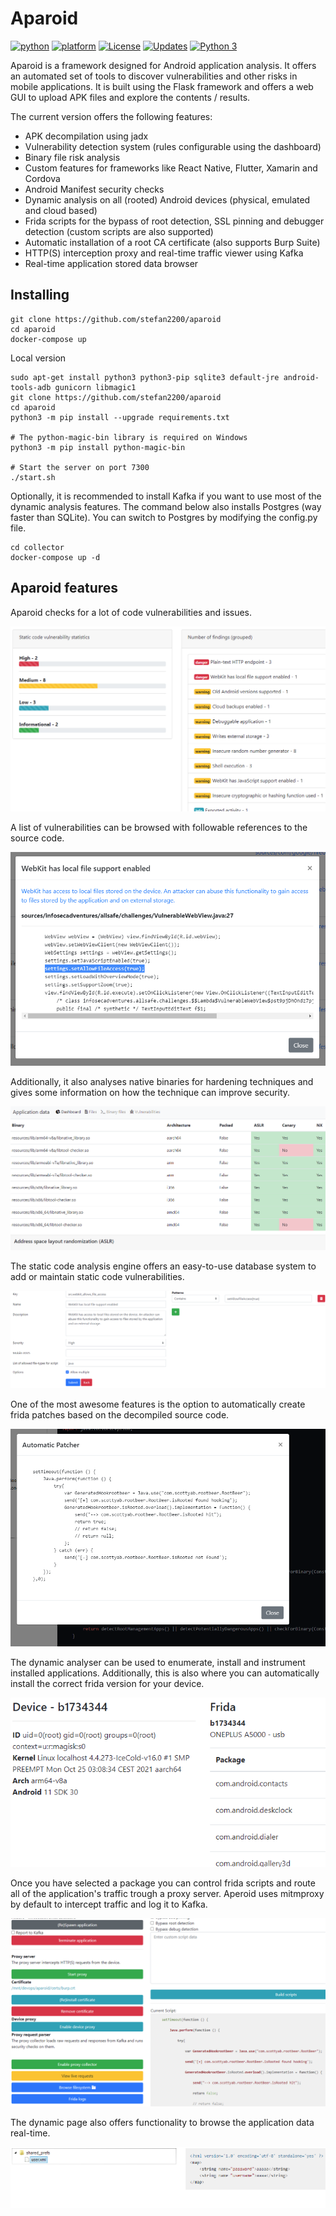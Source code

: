 # Aparoid

[![python](https://img.shields.io/badge/python-3.7+-blue.svg?logo=python&labelColor=yellow)](https://www.python.org/downloads/)
[![platform](https://img.shields.io/badge/platform-osx%2Flinux%2Fwindows-green.svg)](https://github.com/stefan2200/aparoid/)
[![License](https://img.shields.io/:license-GPL--3.0-blue.svg)](https://www.gnu.org/licenses/gpl-3.0.html)
[![Updates](https://pyup.io/repos/github/stefan2200/aparoid/shield.svg)](https://pyup.io/repos/github/stefan2200/aparoid/)
[![Python 3](https://pyup.io/repos/github/stefan2200/aparoid/python-3-shield.svg)](https://pyup.io/repos/github/stefan2200/aparoid/)

Aparoid is a framework designed for Android application analysis. It offers an automated set of tools to discover vulnerabilities and other risks in mobile applications.
It is built using the Flask framework and offers a web GUI to upload APK files and explore the contents / results.

The current version offers the following features:

- APK decompilation using jadx
- Vulnerability detection system (rules configurable using the dashboard)
- Binary file risk analysis
- Custom features for frameworks like React Native, Flutter, Xamarin and Cordova
- Android Manifest security checks
- Dynamic analysis on all (rooted) Android devices (physical, emulated and cloud based)
- Frida scripts for the bypass of root detection, SSL pinning and debugger detection (custom scripts are also supported)
- Automatic installation of a root CA certificate (also supports Burp Suite)
- HTTP(S) interception proxy and real-time traffic viewer using Kafka
- Real-time application stored data browser

## Installing
```shell
git clone https://github.com/stefan2200/aparoid
cd aparoid
docker-compose up
```

Local version

```shell
sudo apt-get install python3 python3-pip sqlite3 default-jre android-tools-adb gunicorn libmagic1
git clone https://github.com/stefan2200/aparoid
cd aparoid
python3 -m pip install --upgrade requirements.txt

# The python-magic-bin library is required on Windows
python3 -m pip install python-magic-bin

# Start the server on port 7300
./start.sh
```

Optionally, it is recommended to install Kafka if you want to use most of the dynamic analysis features.
The command below also installs Postgres (way faster than SQLite). You can switch to Postgres by modifying the config.py file.
```shell
cd collector
docker-compose up -d
```

## Aparoid features

Aparoid checks for a lot of code vulnerabilities and issues.

![Static code results](images/statics.png)

A list of vulnerabilities can be browsed with followable references to the source code.

![Static code vuln](images/codevuln.png)

Additionally, it also analyses native binaries for hardening techniques and gives some information on how the technique can improve security.

![Static binary analysis](images/binaries.png)

The static code analysis engine offers an easy-to-use database system to add or maintain static code vulnerabilities.

![Static code database](images/findingdb.png)

One of the most awesome features is the option to automatically create frida patches based on the decompiled source code.

![Static code frida](images/patcher.png)

The dynamic analyser can be used to enumerate, install and instrument installed applications.
Additionally, this is also where you can automatically install the correct frida version for your device.

![Dynamic overview](images/frida.png)

Once you have selected a package you can control frida scripts and route all of the application's traffic trough a proxy server.
Aperoid uses mitmproxy by default to intercept traffic and log it to Kafka.

![Dynamic device](images/dynamic.png)

The dynamic page also offers functionality to browse the application data real-time. 

![Dynamic filesystem](images/livefs.png)